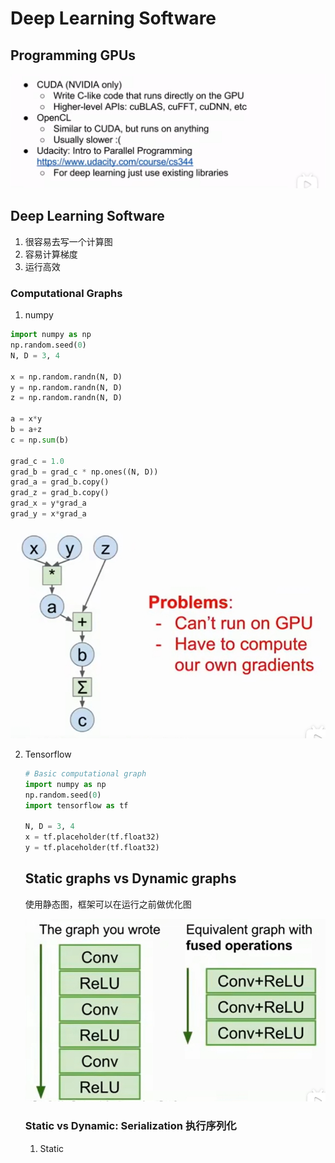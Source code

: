 # Deep Learning Software

## Programming GPUs

![image-20230905090713313](images/image-20230905090713313.png)

## Deep Learning Software

1. 很容易去写一个计算图
2. 容易计算梯度
3. 运行高效

### Computational Graphs

1. numpy

```python
import numpy as np
np.random.seed(0)
N, D = 3, 4

x = np.random.randn(N, D)
y = np.random.randn(N, D)
z = np.random.randn(N, D)

a = x*y
b = a+z
c = np.sum(b)

grad_c = 1.0
grad_b = grad_c * np.ones((N, D))
grad_a = grad_b.copy()
grad_z = grad_b.copy()
grad_x = y*grad_a
grad_y = x*grad_a
```

![image-20230905094600176](images/image-20230905094600176.png)

2. Tensorflow

   ```python
   # Basic computational graph
   import numpy as np
   np.random.seed(0)
   import tensorflow as tf
   
   N, D = 3, 4
   x = tf.placeholder(tf.float32)
   y = tf.placeholder(tf.float32)
   ```

   ## Static graphs vs Dynamic graphs

   使用静态图，框架可以在运行之前做优化图

   ![image-20230906095021398](images/image-20230906095021398.png)

   ### Static vs Dynamic: Serialization 执行序列化

   1. Static

      

   